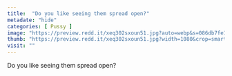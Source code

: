 ```yaml
---
title:  "Do you like seeing them spread open?"
metadate: "hide"
categories: [ Pussy ]
image: "https://preview.redd.it/xeq302sxoun51.jpg?auto=webp&s=086db7fe10f95550db058c475aafc41a4b15b8cb"
thumb: "https://preview.redd.it/xeq302sxoun51.jpg?width=1080&crop=smart&auto=webp&s=9a040c27e968aafa606f5cb823276cb96cc87cbc"
visit: ""
---
```

Do you like seeing them spread open?
